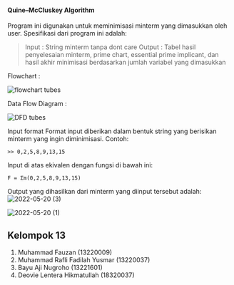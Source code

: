 #### Quine–McCluskey Algorithm ####
Program ini digunakan untuk meminimisasi minterm yang dimasukkan oleh user. Spesifikasi dari program ini adalah:
> Input  : String minterm tanpa dont care
> Output : Tabel hasil penyelesaian minterm, prime chart, essential prime implicant, dan hasil akhir minimisasi berdasarkan jumlah variabel yang dimasukkan

Flowchart :

![flowchart tubes](https://user-images.githubusercontent.com/85777524/169428480-082ab74b-efab-47ba-91ad-8d22e2941d32.jpg)


Data Flow Diagram :


![DFD tubes](https://user-images.githubusercontent.com/85777524/169428448-aded1226-026d-43f8-96c6-ea8d0424d33a.jpg)



Input format
Format input diberikan dalam bentuk string yang berisikan minterm yang ingin diminimisasi. Contoh:

	>> 0,2,5,8,9,13,15

Input di atas ekivalen dengan fungsi di bawah ini:

	F = Σm(0,2,5,8,9,13,15)

Output yang dihasilkan dari minterm yang diinput tersebut adalah:
![2022-05-20 (3)](https://user-images.githubusercontent.com/85777524/169429027-5f5b494f-4ba3-4468-b960-ea4c7c2c4a18.png)

![2022-05-20 (1)](https://user-images.githubusercontent.com/85777524/169428914-a8015b20-b0b6-44b2-9494-096be108d0d1.png)


## Kelompok 13
1. Muhammad Fauzan (13220009)
2. Muhammad Rafli Fadilah Yusmar (13220037)
3. Bayu Aji Nugroho (13221601)
4. Deovie Lentera Hikmatullah (18320037)

